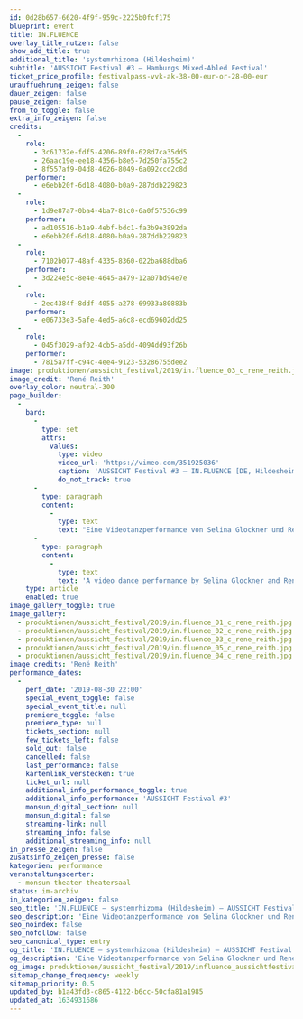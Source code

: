 ```yaml
---
id: 0d28b657-6620-4f9f-959c-2225b0fcf175
blueprint: event
title: IN.FLUENCE
overlay_title_nutzen: false
show_add_title: true
additional_title: 'systemrhizoma (Hildesheim)'
subtitle: 'AUSSICHT Festival #3 – Hamburgs Mixed-Abled Festival'
ticket_price_profile: festivalpass-vvk-ak-38-00-eur-or-28-00-eur
urauffuehrung_zeigen: false
dauer_zeigen: false
pause_zeigen: false
from_to_toggle: false
extra_info_zeigen: false
credits:
  -
    role:
      - 3c61732e-fdf5-4206-89f0-628d7ca35dd5
      - 26aac19e-ee18-4356-b8e5-7d250fa755c2
      - 8f557af9-04d8-4626-8049-6a092ccd2c8d
    performer:
      - e6ebb20f-6d18-4080-b0a9-287ddb229823
  -
    role:
      - 1d9e87a7-0ba4-4ba7-81c0-6a0f57536c99
    performer:
      - ad105516-b1e9-4ebf-bdc1-fa3b9e3892da
      - e6ebb20f-6d18-4080-b0a9-287ddb229823
  -
    role:
      - 7102b077-48af-4335-8360-022ba688dba6
    performer:
      - 3d224e5c-8e4e-4645-a479-12a07bd94e7e
  -
    role:
      - 2ec4384f-8ddf-4055-a278-69933a80883b
    performer:
      - e06733e3-5afe-4ed5-a6c8-ecd69602dd25
  -
    role:
      - 045f3029-af02-4cb5-a5dd-4094dd93f26b
    performer:
      - 7815a7ff-c94c-4ee4-9123-53286755dee2
image: produktionen/aussicht_festival/2019/in.fluence_03_c_rene_reith.jpg
image_credit: 'René Reith'
overlay_color: neutral-300
page_builder:
  -
    bard:
      -
        type: set
        attrs:
          values:
            type: video
            video_url: 'https://vimeo.com/351925036'
            caption: 'AUSSICHT Festival #3 – IN.FLUENCE [DE, Hildesheim]'
            do_not_track: true
      -
        type: paragraph
        content:
          -
            type: text
            text: "Eine Videotanzperformance von Selina Glockner und René Reith im Zwischenraum filmischer Abbildung von Tanz und der Selbstinszenierung filmischer Mittel als Tanz. Aufführung und Aufzeichnung werden auf dem Set einer Performance live miteinander verbunden, und hierarchisch gedachte Prämissen zum Verhältnis von „Original“ und „Reproduktion“ filmtänzerisch in ein sich bedingendes Verhältnis gebracht. Dabei stellt sich das Projekt in einer Zeit von Selfies und Überwachung die Frage: Wie nehmen wir das filmische Bild wahr, wenn wir nach seiner Entstehung fragen (können)?\_"
      -
        type: paragraph
        content:
          -
            type: text
            text: 'A video dance performance by Selina Glockner and René Reith in the intervening cinematic depiction of dance and the self-staging of cinematic means as a dance. Performance and recording are combined live on the set of a performance, and hierarchically conceived premises on the relationship between "original" and "reproduction" are brought through cinematic dance skills into a conditional relationship. The project raises the question in a time of selfies and surveillance: How do we perceive the cinematic image when we (can) ask for its creation?'
    type: article
    enabled: true
image_gallery_toggle: true
image_gallery:
  - produktionen/aussicht_festival/2019/in.fluence_01_c_rene_reith.jpg
  - produktionen/aussicht_festival/2019/in.fluence_02_c_rene_reith.jpg
  - produktionen/aussicht_festival/2019/in.fluence_03_c_rene_reith.jpg
  - produktionen/aussicht_festival/2019/in.fluence_05_c_rene_reith.jpg
  - produktionen/aussicht_festival/2019/in.fluence_04_c_rene_reith.jpg
image_credits: 'René Reith'
performance_dates:
  -
    perf_date: '2019-08-30 22:00'
    special_event_toggle: false
    special_event_title: null
    premiere_toggle: false
    premiere_type: null
    tickets_section: null
    few_tickets_left: false
    sold_out: false
    cancelled: false
    last_performance: false
    kartenlink_verstecken: true
    ticket_url: null
    additional_info_performance_toggle: true
    additional_info_performance: 'AUSSICHT Festival #3'
    monsun_digital_section: null
    monsun_digital: false
    streaming-link: null
    streaming_info: false
    additional_streaming_info: null
in_presse_zeigen: false
zusatsinfo_zeigen_presse: false
kategorien: performance
veranstaltungsoerter:
  - monsun-theater-theatersaal
status: im-archiv
in_kategorien_zeigen: false
seo_title: 'IN.FLUENCE – systemrhizoma (Hildesheim) – AUSSICHT Festival #3'
seo_description: 'Eine Videotanzperformance von Selina Glockner und René Reith im Zwischenraum filmischer Abbildung von Tanz und Selbstinszenierung filmischer Mittel als Tanz.'
seo_noindex: false
seo_nofollow: false
seo_canonical_type: entry
og_title: 'IN.FLUENCE – systemrhizoma (Hildesheim) – AUSSICHT Festival #3'
og_description: 'Eine Videotanzperformance von Selina Glockner und René Reith im Zwischenraum filmischer Abbildung von Tanz und Selbstinszenierung filmischer Mittel als Tanz.'
og_image: produktionen/aussicht_festival/2019/influence_aussichtfestival_social_media_image.jpg
sitemap_change_frequency: weekly
sitemap_priority: 0.5
updated_by: b1a43fd3-c865-4122-b6cc-50cfa81a1985
updated_at: 1634931686
---
```

